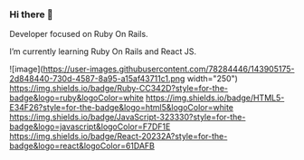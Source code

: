 ### Hi there 👋

Developer focused on Ruby On Rails.

I’m currently learning Ruby On Rails and React JS.

![image](https://user-images.githubusercontent.com/78284446/143905175-2d848440-730d-4587-8a95-a15af43711c1.png width="250")
https://img.shields.io/badge/Ruby-CC342D?style=for-the-badge&logo=ruby&logoColor=white
https://img.shields.io/badge/HTML5-E34F26?style=for-the-badge&logo=html5&logoColor=white
https://img.shields.io/badge/JavaScript-323330?style=for-the-badge&logo=javascript&logoColor=F7DF1E
https://img.shields.io/badge/React-20232A?style=for-the-badge&logo=react&logoColor=61DAFB

